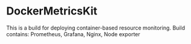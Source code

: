 # DockerMetricsKit
This is a build for deploying container-based resource monitoring. Build contains: Prometheus, Grafana, Nginx, Node exporter
